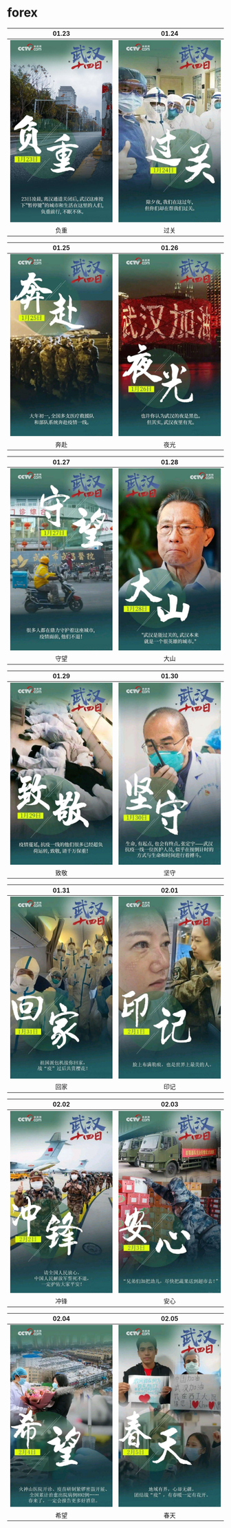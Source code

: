 # forex

|             01.23            |             01.24             |
|            :----:            |            :----:             |
| ![负重](./COVID-19/01.23.jpg) | ![过关](./COVID-19/01.24.jpg) |
|              负重             |              过关             |

|             01.25            |             01.26             |
|            :----:            |            :----:             |
| ![奔赴](./COVID-19/01.25.jpg) | ![夜光](./COVID-19/01.26.jpg) |
|              奔赴             |              夜光             |

|             01.27            |             01.28             |
|            :----:            |            :----:             |
| ![守望](./COVID-19/01.27.jpg) | ![大山](./COVID-19/01.28.jpg) |
|              守望             |              大山             |

|             01.29            |             01.30             |
|            :----:            |            :----:             |
| ![致敬](./COVID-19/01.29.jpg) | ![坚守](./COVID-19/01.30.jpg) |
|              致敬             |              坚守             |

|             01.31            |             02.01             |
|            :----:            |            :----:             |
| ![回家](./COVID-19/01.31.jpg) | ![印记](./COVID-19/02.01.jpg) |
|              回家             |              印记             |

|             02.02            |             02.03             |
|            :----:            |            :----:             |
| ![冲锋](./COVID-19/02.02.jpg) | ![安心](./COVID-19/02.03.jpg) |
|              冲锋             |              安心             |

|             02.04            |             02.05             |
|            :----:            |            :----:             |
| ![希望](./COVID-19/02.04.jpg) | ![春天](./COVID-19/02.05.jpg) |
|              希望             |              春天             |
